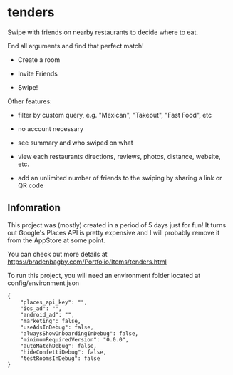 # tenders

Swipe with friends on nearby restaurants to decide where to eat.


End all arguments and find that perfect match!


- Create a room

- Invite Friends

- Swipe!


Other features:

- filter by custom query, e.g. "Mexican", "Takeout", "Fast Food", etc

- no account necessary

- see summary and who swiped on what

- view each restaurants directions, reviews, photos, distance, website, etc.

- add an unlimited number of friends to the swiping by sharing a link or QR code

## Infomration

This project was (mostly) created in a period of 5 days just for fun! It turns out Google's Places API is pretty expensive and I will probably remove it from the AppStore at some point.

You can check out more details at https://bradenbagby.com/Portfolio/Items/tenders.html

To run this project, you will need an environment folder located at config/environment.json
```
{
    "places_api_key": "",
    "ios_ad": "",
    "android_ad": "",
    "marketing": false,
    "useAdsInDebug": false,
    "alwaysShowOnboardingInDebug": false,
    "minimumRequiredVersion": "0.0.0",
    "autoMatchDebug": false,
    "hideConfettiDebug": false,
    "testRoomsInDebug": false
}
```